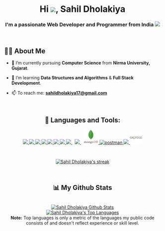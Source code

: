 <h1 align="center">Hi <img src="https://raw.githubusercontent.com/MartinHeinz/MartinHeinz/master/wave.gif" width="30px">, Sahil Dholakiya</h1>
<h3 align="center">I'm a passionate Web Developer and Programmer from India <img src="https://upload.wikimedia.org/wikipedia/en/thumb/4/41/Flag_of_India.svg/1200px-Flag_of_India.svg.png" width="25px"> </h3>
<br>
<p align="center">  
  
## 🙋‍♂️ About Me
</p>

- 🔭 I’m currently pursuing **Computer Science** from **Nirma University, Gujarat**.

- 🌱 I’m learning **Data Structures and Algorithms** & **Full Stack Development**.

- 📫 To reach me: **sahildholakiya17@gmail.com**
<div align="center">  
  <br>  
  
## 🚀 Languages and Tools:

<p align="center"> 
    <a href="https://www.java.com" target="_blank"> <img src="https://img.icons8.com/color/48/000000/java-coffee-cup-logo.png"/> </a>
    <a href="https://reactjs.org/" target="_blank"> <img src="https://img.icons8.com/color/48/000000/react-native.png"/> </a> 
    <a href="https://developer.mozilla.org/en-US/docs/Web/JavaScript" target="_blank"> <img src="https://img.icons8.com/color/48/000000/javascript.png"/> </a> 
    <a href="https://www.w3.org/html/" target="_blank"> <img src="https://img.icons8.com/color/48/000000/html-5.png"/> </a> 
    <a href="https://www.w3schools.com/css/" target="_blank"> <img src="https://img.icons8.com/color/48/000000/css3.png"/> </a> 
    <a href="https://getbootstrap.com" target="_blank"> <img src="https://img.icons8.com/color/48/000000/bootstrap.png"/> </a> 
    <a href="https://www.python.org" target="_blank"> <img src="https://img.icons8.com/color/48/000000/python.png"/> </a> 
    <a style="padding-right:8px;" href="https://nodejs.org" target="_blank"> <img src="https://img.icons8.com/color/48/000000/nodejs.png"/> </a> 
    <a style="padding-right:8px;" href="https://www.mysql.com/" target="_blank"> <img src="https://img.icons8.com/fluent/50/000000/mysql-logo.png"/> </a>
    <a href="https://www.mongodb.com/" target="_blank"> <img src="https://raw.githubusercontent.com/devicons/devicon/master/icons/mongodb/mongodb-original-wordmark.svg" alt="mongodb" width="48" height="48"/> </a> 
    <a href="https://postman.com" target="_blank"> <img src="https://www.vectorlogo.zone/logos/getpostman/getpostman-icon.svg" alt="postman" width="45" height="45"/> </a>   
    <a href="https://git-scm.com/" target="_blank"> <img src="https://img.icons8.com/color/48/000000/git.png"/> </a> 
    <a href="https://expressjs.com" target="_blank"> <img src="https://raw.githubusercontent.com/devicons/devicon/master/icons/express/express-original-wordmark.svg" alt="express" width="40" height="40"/> </a>
</p>

<br/>

<p align="center">
    <a href="https://github.com/sahil1710/github-readme-streak-stats">
        <img title="Sahil's total contribution and streaks" alt="Sahil Dholakiya's streak" src="https://github-readme-streak-stats.herokuapp.com/?user=sahil1710&theme=black-ice&hide_border=true&stroke=0000&background=060A0CD0"/>
    </a>
</p>
<br>  
  
## 📊 My Github Stats

  <br/>
    <a href="https://github.com/sahil1710/github-readme-stats"><img alt="Sahil Dholakiya Github Stats" src="https://github-readme-stats.vercel.app/api?username=sahil1710&show_icons=true&count_private=true&theme=react&hide_border=true&bg_color=0D1117" /></a>
    <br>
  <a href="https://github.com/sahil1710/github-readme-stats"><img alt="Sahil Dholakiya's Top Languages" src="https://github-readme-stats.vercel.app/api/top-langs/?username=sahil1710&langs_count=8&count_private=true&layout=compact&theme=react&hide_border=true&bg_color=0D1117" /></a>
  <br/>
  <b>Note:</b> Top languages is only a metric of the languages my public code consists of and doesn't reflect experience or skill level.


<br/>
<br/>

<!-- <p><em><b>I love connecting with diverse people</b> so if you wanna to say <b>hi, I'll be happy to meet you more!</b> :)</em></p> -->
</div>
